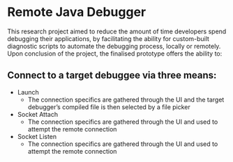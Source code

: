 # Remote Java Debugger

This research project aimed to reduce the amount of time developers spend debugging their applications, by facilitating the ability for custom-built diagnostic scripts to automate the debugging process, locally or remotely.  Upon conclusion of the project, the finalised prototype offers the ability to:

## Connect to a target debuggee via three means: 
* Launch  
  * The connection specifics are gathered through the UI and the target debugger’s compiled file is then selected by a file picker 
* Socket Attach 
  * The connection specifics are gathered through the UI and used to attempt the remote connection 
* Socket Listen 
  * The connection specifics are gathered through the UI and used to attempt the remote connection 
